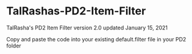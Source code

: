 # TalRashas-PD2-Item-Filter <br>
TalRasha's PD2 Item Filter version 2.0 updated January 15, 2021 <br>

Copy and paste the code into your existing default.filter file in your PD2 folder 
